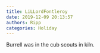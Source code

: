 ```yaml
---
title: LiLLordFontleroy
date: 2019-12-09 20:13:57
authors: Ripp
categories: Holiday
---
```


 Burrell was in the cub scouts in kiln.